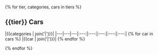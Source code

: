 {% for tier, categories, cars in tiers %}
## {{tier}} Cars

|{{categories | join('|')}}|
|---|---|---|:---:|:---:|:---:|:---:|:---:|
{% for car in cars %}
|{{car | join('|')}}|
{% endfor %}

{% endfor %}
